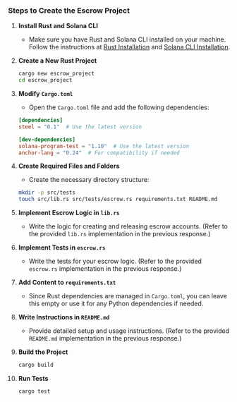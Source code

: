
### Steps to Create the Escrow Project

1. **Install Rust and Solana CLI**
   - Make sure you have Rust and Solana CLI installed on your machine. Follow the instructions at [Rust Installation](https://www.rust-lang.org/tools/install) and [Solana CLI Installation](https://docs.solana.com/cli/install-solana-cli-tools).

2. **Create a New Rust Project**
   ```bash
   cargo new escrow_project
   cd escrow_project
   ```

3. **Modify `Cargo.toml`**
   - Open the `Cargo.toml` file and add the following dependencies:
   ```toml
   [dependencies]
   steel = "0.1"  # Use the latest version

   [dev-dependencies]
   solana-program-test = "1.10"  # Use the latest version
   anchor-lang = "0.24"  # For compatibility if needed
   ```

4. **Create Required Files and Folders**
   - Create the necessary directory structure:
   ```bash
   mkdir -p src/tests
   touch src/lib.rs src/tests/escrow.rs requirements.txt README.md
   ```

5. **Implement Escrow Logic in `lib.rs`**
   - Write the logic for creating and releasing escrow accounts. (Refer to the provided `lib.rs` implementation in the previous response.)

6. **Implement Tests in `escrow.rs`**
   - Write the tests for your escrow logic. (Refer to the provided `escrow.rs` implementation in the previous response.)

7. **Add Content to `requirements.txt`**
   - Since Rust dependencies are managed in `Cargo.toml`, you can leave this empty or use it for any Python dependencies if needed.

8. **Write Instructions in `README.md`**
   - Provide detailed setup and usage instructions. (Refer to the provided `README.md` implementation in the previous response.)

9. **Build the Project**
   ```bash
   cargo build
   ```

10. **Run Tests**
    ```bash
    cargo test
    ```


